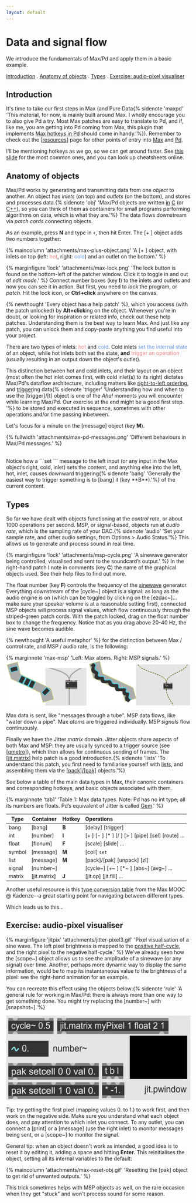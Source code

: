 ```yaml
---
layout: default
---
```


# Data and signal flow<!-- omit in toc -->

We introduce the fundamentals of Max/Pd and apply them in a basic example.

[Introduction](#introduction) . [Anatomy of objects](#anatomy-of-objects) . [Types](#types) . [Exercise: audio-pixel visualiser](#exercise-audio-pixel-visualiser)

## Introduction

It's time to take our first steps in Max (and Pure Data{% sidenote 'maxpd' 'This material, for now, is mainly built around Max. I wholly encourage you to also give Pd a try. Most Max patches are easy to translate to Pd, and if, like me, you are getting into Pd coming from Max, this plugin that implements [Max hotkeys in Pd](https://github.com/RVirmoors/maxhotkey-pd) should come in handy.'%}). Remember to check out the [[resources]] page for other points of entry into [Max](resources#max) and [Pd](resources#pd).

I'll be mentioning hotkeys as we go, so we can get around faster. See [this slide](slides/02-05-types-flow#3) for the most common ones, and you can look up cheatsheets online.

## Anatomy of objects

Max/Pd works by generating and transmitting data from one *object* to another. An object has *inlets* (on top) and *outlets* (on the bottom), and stores and processes data.{% sidenote 'obj' 'Max/Pd objects are written [in](https://github.com/Cycling74/max-sdk) [C](https://github.com/pure-data/externals-howto) (or [C++](https://github.com/Cycling74/min-devkit)), so you can think of them as containers for small programs performing algorithms on data, which is what they are.'%} The data flows downstream via *patch cords* connecting objects.

As an example, press **N** and type in ```+```, then hit Enter. The [+ ] object adds two numbers together:

{% maincolumn 'attachments/max-plus-object.png' 'A [+ ] object, with inlets on top (left: <span style="color:lightcoral">hot</span>, right: <span style="color:cornflowerblue">cold</span>) and an outlet on the bottom.' %}

{% marginfigure 'lock' 'attachments/max-lock.png' 'The lock button is found on the bottom-left of the patcher window. Click it to toggle in and out of *edit mode*.' %}
Connect number boxes (key **I**) to the inlets and outlets and now you can see it in action. But first, you need to *lock* the program, or *patch*. Hit the lock icon, or **Ctrl+click** anywhere on the canvas.

{% newthought 'Every object has a help patch' %}, which you access (with the patch unlocked) by **Alt+click**ing on the object. Whenever you're in doubt, or looking for inspiration or related info, check out these help patches. Understanding them is the best way to learn Max. And just like any patch, you can unlock them and copy-paste anything you find useful into your project.

There are two types of inlets: <span style="color:lightcoral">hot</span> and <span style="color:cornflowerblue">cold</span>. Cold inlets <span style="color:cornflowerblue">set the internal state</span> of an object, while hot inlets both set the state, **and** <span style="color:lightcoral">trigger an operation</span> (usually resulting in an output down the object's outlet).

This distinction between hot and cold inlets, and their layout on an object (most often the hot inlet comes first, with cold inlet(s) to its right) dictates Max/Pd's dataflow architecture, including matters like [right-to-left ordering](https://docs.cycling74.com/max8/tutorials/basicchapter05), and [trigger](https://docs.cycling74.com/max8/refpages/trigger)ing data{% sidenote 'trigger' 'Understanding how and when to use the [trigger]/[t] object is one of the *Aha!* moments you will encounter while learning Max/Pd. Our exercise at the end might be a good first step. '%} to be stored and executed in sequence, sometimes with other operations and/or time passing inbetween.

Let's focus for a minute on the [message] object (key **M**).

{% fullwidth 'attachments/max-pd-messages.png' 'Different behaviours in Max/Pd messages.' %}

<br/>
Notice how a ```set ``` message to the left input (or any input in the Max object’s right, cold, inlet) sets the content, and anything else into the left, hot, inlet, causes downward triggering{% sidenote 'bang' 'Generally the easiest way to trigger something is to [bang] it (key **B**).'%} of the current content.

## Types

So far we have dealt with objects functioning at the *control rate*, or about 1000 operations per second. MSP, or signal-based, objects run at *audio rate*, which is the sampling rate of your DAC.{% sidenote 'audio' 'Set your sample rate, and other audio settings, from Options > Audio Status.'%} This allows us to generate and process sound in real time. 

{% marginfigure 'lock' 'attachments/msp-cycle.png' 'A sinewave generator being controlled, visualised and sent to the soundcard’s output.' %}
In the right-hand patch I note in comments (key **C**) the name of the graphical objects used. See their help files to find out more.

The float number (key **F**) controls the frequency of the [sinewave](https://en.wikipedia.org/wiki/Sine_wave) generator. Everything downstream of the [cycle~] object is a signal: as long as the audio engine is on (which can be toggled by clicking on the [ezdac~]... make sure your speaker volume is at a reasonable setting first), connected MSP objects will process signal values, which flow continuously through the striped-green patch cords. With the patch locked, drag on the float number box to change the frequency. Notice that as you drag above 20-40 Hz, the sine wave becomes audible.

{% newthought 'A useful metaphor' %} for the distinction between Max / control rate, and MSP / audio rate, is the following:

{% marginnote 'max-msp' 'Left: Max atoms. Right: MSP signals.' %}
<img style="width:44%"  src="attachments/max-tube.png">
<img style="width:55%"  src="attachments/msp-pipe.png">

Max data is sent, like "messages through a tube". MSP data flows, like "water down a pipe". Max *atoms* are triggered individually. MSP *signals* flow continuously.

Finally we have the Jitter *matrix* domain. Jitter objects share aspects of both Max and MSP: they are usually synced to a trigger source (see [[qmetro](https://docs.cycling74.com/max8/refpages/qmetro)]), which then allows for continuous sending of frames. The [[jit.matrix](https://docs.cycling74.com/max8/refpages/jit.matrix)] help patch is a good introduction.{% sidenote 'lists' 'To understand this patch, you first need to familiarise yourself with [lists](https://docs.cycling74.com/max8/tutorials/basicchapter03), and assembling them via the [[pack]/[pak]](https://docs.cycling74.com/max8/refpages/pac) objects.'%}

See below a table of the main data types in Max, their canonic containers and corresponding hotkeys, and basic objects associated with them.

{% marginnote 'tab1' 'Table 1: Max data types. Note: Pd has no int type; all its numbers are floats. Pd’s equivalent of Jitter is called [Gem](https://puredata.info/downloads/gem/).' %}

| Type | Container | Hotkey | Operations |
|---|---|-|:---|
|bang|[bang]|**B**|[delay] [trigger]|
|int|[number]|**I**| [+ ] [- ] [* ] [/ ] [> ] [pipe] [sel] [route] ... |
|float|[flonum]|**F**| [scale] [slide] ... |
|symbol|[message]|**M**| [coll] ```set ``` |
|list|[message]|**M**| [pack]/[pak] [unpack] [zl] |
|signal|[number~]| | [cycle~] [+~ ] [*~ ] [abs~] [avg~] ... |
|matrix|[jit.matrix]| **J** | [jit.op] [jit.fill] ... | 

Another useful resource is this [type conversion table](https://www.kadenze.com/courses/programming-max-structuring-interactive-software-for-digital-arts-i/resources/1777) from the Max MOOC @ Kadenze--a great starting point for navigating between different types. 

Which leads us to this...

## Exercise: audio-pixel visualiser

{% marginfigure 'jitpix' 'attachments/jitter-pixel3.gif' 'Pixel visualisation of a sine wave. The left pixel brightness is mapped to the [positive half-cycle](https://www.electronics-tutorials.ws/wp-content/uploads/2018/05/waveforms-tim1.gif), and the right pixel to the negative half-cycle.' %}
We've already seen how the [scope~] object allows us to see the amplitude of a sinewave (or any signal) over time. Another, perhaps more dynamic way to display the same information, would be to map its instantaneous value to the brightness of a pixel: see the right-hand animation for an example.

You can recreate this effect using the objects below:{% sidenote 'rule' 'A general rule for working in Max/Pd: there is always more than one way to get something done. You might try replacing the [number~] with [snapshot~].'%}

![](attachments/msp-jit-objects.png)

Tip: try getting the first pixel (mapping values 0. to 1.) to work first, and then work on the negative side. Make sure you understand what each object does, and pay attention to which inlet you connect. To any outlet, you can connect a [print] or a [message] (use the right inlet) to monitor messages being sent, or a [scope~] to monitor the signal.

General tip: when an object doesn't work as intended, a good idea is to reset it by editing it, adding a space and hitting **Enter**. This reinitialises the object, setting all its internal variables to the default:

{% maincolumn 'attachments/max-reset-obj.gif' 'Resetting the [pak] object to get rid of unwanted outputs.' %}

This trick sometimes helps with MSP objects as well, on the rare occasion when they get "stuck" and won't process sound for some reason.



[//begin]: # "Autogenerated link references for markdown compatibility"
[resources]: resources.md "Getting started"
[//end]: # "Autogenerated link references"